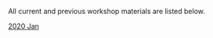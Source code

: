 All current and previous workshop materials are listed below.

<div style='display:block;'><p>
<span style='display:block;'><a href='https://NBISweden.github.io/workshop-ngsintro/2001/'>2020 Jan</a></span></p></div>